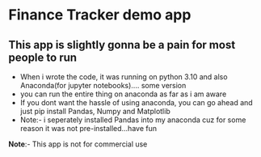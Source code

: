# Finance Tracker demo app
## This app is slightly gonna be a pain for most people to run

- When i wrote the code, it was running on python 3.10 and also Anaconda(for jupyter notebooks).... some version
- you can run the entire thing on anaconda as far as i am aware
- If you dont want the hassle of using anaconda, you can go ahead and just pip install Pandas, Numpy and Matplotlib
- Note:- i seperately installed Pandas into my anaconda cuz for some reason it was not pre-installed...have fun

**Note**:- This app is not for commercial use
